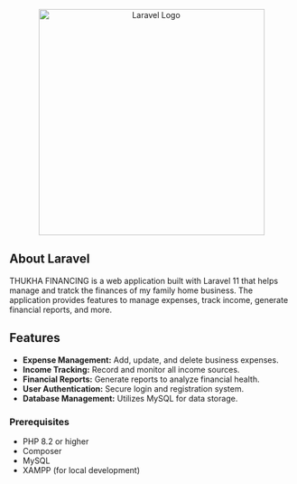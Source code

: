 <p align="center"><a href="https://laravel.com" target="_blank"><img src="https://raw.githubusercontent.com/laravel/art/master/logo-lockup/5%20SVG/2%20CMYK/1%20Full%20Color/laravel-logolockup-cmyk-red.svg" width="400" alt="Laravel Logo"></a></p>

## About Laravel

THUKHA FINANCING is a web application built with Laravel 11 that helps manage and tratck the finances of my family home business. The application provides features to manage expenses, track income, generate financial reports, and more.

## Features

- **Expense Management:** Add, update, and delete business expenses.
- **Income Tracking:** Record and monitor all income sources.
- **Financial Reports:** Generate reports to analyze financial health.
- **User Authentication:** Secure login and registration system.
- **Database Management:** Utilizes MySQL for data storage.

### Prerequisites

- PHP 8.2 or higher
- Composer
- MySQL
- XAMPP (for local development)